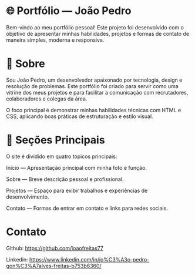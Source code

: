 # 🌐 Portfólio — João Pedro

Bem-vindo ao meu portfólio pessoal!
Este projeto foi desenvolvido com o objetivo de apresentar minhas habilidades, projetos e formas de contato de maneira simples, moderna e responsiva.

# 🧩 Sobre

Sou João Pedro, um desenvolvedor apaixonado por tecnologia, design e resolução de problemas.
Este portfólio foi criado para servir como uma vitrine dos meus projetos e para facilitar a comunicação com recrutadores, colaboradores e colegas da área.

O foco principal é demonstrar minhas habilidades técnicas com HTML e CSS, aplicando boas práticas de estruturação e estilo visual.

# 🚀 Seções Principais

O site é dividido em quatro tópicos principais:

Início — Apresentação principal com minha foto e função.

Sobre — Breve descrição pessoal e profissional.

Projetos — Espaço para exibir trabalhos e experiências de desenvolvimento.

Contato — Formas de entrar em contato e links para redes sociais.

# Contato

Github: https://github.com/joaofreitas77

Linkedin: https://www.linkedin.com/in/jo%C3%A3o-pedro-gon%C3%A7alves-freitas-b753b6360/
